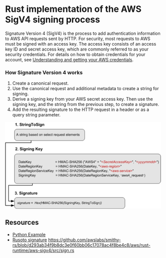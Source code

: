# Rust implementation of the AWS SigV4 signing process

Signature Version 4 (SigV4) is the process to add authentication information to AWS API requests sent by HTTP. For security, most requests to AWS must be signed with an access key. The access key consists of an access key ID and secret access key, which are commonly referred to as your security credentials. For details on how to obtain credentials for your account, see [Understanding and getting your AWS credentials](https://docs.aws.amazon.com/general/latest/gr/aws-sec-cred-types.html).

### How Signature Version 4 works

1. Create a canonical request.
2. Use the canonical request and additional metadata to create a string for signing.
3. Derive a signing key from your AWS secret access key. Then use the signing key, and the string from the previous step, to create a signature.
4. Add the resulting signature to the HTTP request in a header or as a query string parameter.

![./signing-overview](./signing-overview.png)


## Resources

* [Python Example](https://docs.aws.amazon.com/general/latest/gr/sigv4-signed-request-examples.html)
* [Rusoto signature](https://github.com/rusoto/rusoto/tree/master/rusoto/signature)
https://github.com/awslabs/smithy-rs/blob/d293ab34f9b8dc3e0f60bb06c17078ac4f8be4c8/aws/rust-runtime/aws-sigv4/src/sign.rs